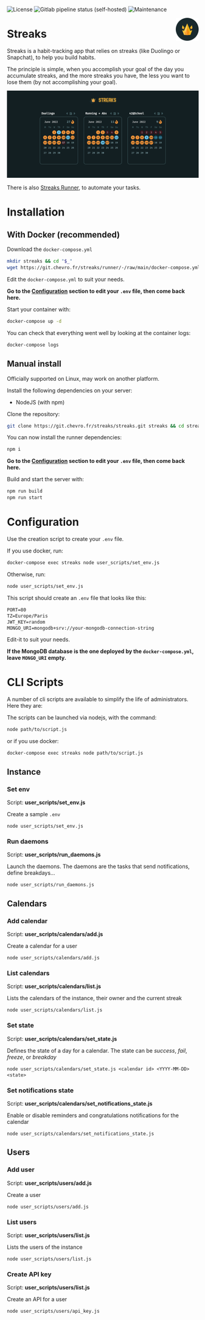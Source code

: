 ![License](https://img.shields.io/badge/license-MIT-blue?style=flat-square)
![Gitlab pipeline status (self-hosted)](https://img.shields.io/gitlab/pipeline-status/streaks/streaks?branch=main&gitlab_url=https%3A%2F%2Fgit.chevro.fr&style=flat-square)
![Maintenance](https://img.shields.io/maintenance/yes/2022?style=flat-square)

<img src="src/public/icons/logo.svg" height="60" width="60" align="right">

Streaks
=======

Streaks is a habit-tracking app that relies on streaks (like Duolingo or Snapchat), to help you build habits.

The principle is simple, when you accomplish your goal of the day you accumulate streaks, and the more streaks you have, the less you want to lose them (by not accomplishing your goal).

![Streaks's dashboard](dashboard.png)

There is also [Streaks Runner](https://git.chevro.fr/streaks/runner), to automate your tasks.

Installation
============

With Docker (recommended)
-------------------------
Download the `docker-compose.yml`
```bash
mkdir streaks && cd "$_"
wget https://git.chevro.fr/streaks/runner/-/raw/main/docker-compose.yml
```

Edit the `docker-compose.yml` to suit your needs.

**Go to the [Configuration](#configuration) section to edit your `.env` file, then come back here.**

Start your container with:
```bash
docker-compose up -d
```

You can check that everything went well by looking at the container logs:
```bash
docker-compose logs
```

Manual install
--------------
Officially supported on Linux, may work on another platform.

Install the following dependencies on your server:
- NodeJS (with npm)

Clone the repository:
```bash
git clone https://git.chevro.fr/streaks/streaks.git streaks && cd streaks
```

You can now install the runner dependencies:
```bash
npm i
```

**Go to the [Configuration](#configuration) section to edit your `.env` file, then come back here.**

Build and start the server with:
```bash
npm run build
npm run start
```

Configuration
=============

Use the creation script to create your `.env` file.

If you use docker, run:
```bash
docker-compose exec streaks node user_scripts/set_env.js
```
Otherwise, run:
```bash
node user_scripts/set_env.js
```

This script should create an `.env` file that looks like this:
```env
PORT=80
TZ=Europe/Paris
JWT_KEY=random
MONGO_URI=mongodb+srv://your-mongodb-connection-string
```
Edit-it to suit your needs.

**If the MongoDB database is the one deployed by the `docker-compose.yml`, leave `MONGO_URI` empty.**

CLI Scripts
===========

A number of cli scripts are available to simplify the life of administrators. Here they are:

The scripts can be launched via nodejs, with the command:
```bash
node path/to/script.js
```
or if you use docker:
```bash
docker-compose exec streaks node path/to/script.js
```

Instance
--------

### **Set env**
Script: **user_scripts/set_env.js**

Create a sample `.env`

```
node user_scripts/set_env.js
```

### **Run daemons**
Script: **user_scripts/run_daemons.js**

Launch the daemons. The daemons are the tasks that send notifications, define breakdays...

```
node user_scripts/run_daemons.js
```

Calendars
---------

### **Add calendar**
Script: **user_scripts/calendars/add.js**

Create a calendar for a user

```
node user_scripts/calendars/add.js
```

### **List calendars**
Script: **user_scripts/calendars/list.js**

Lists the calendars of the instance, their owner and the current streak

```
node user_scripts/calendars/list.js
```

### **Set state**
Script: **user_scripts/calendars/set_state.js**

Defines the state of a day for a calendar. The state can be *success*, *fail*, *freeze*, or *breakday*

```
node user_scripts/calendars/set_state.js <calendar id> <YYYY-MM-DD> <state>
```

### **Set notifications state**
Script: **user_scripts/calendars/set_notifications_state.js**

Enable or disable reminders and congratulations notifications for the calendar

```
node user_scripts/calendars/set_notifications_state.js
```

Users
-----

### **Add user**
Script: **user_scripts/users/add.js**

Create a user

```
node user_scripts/users/add.js
```

### **List users**
Script: **user_scripts/users/list.js**

Lists the users of the instance

```
node user_scripts/users/list.js
```

### **Create API key**
Script: **user_scripts/users/list.js**

Create an API for a user

```
node user_scripts/users/api_key.js
```

